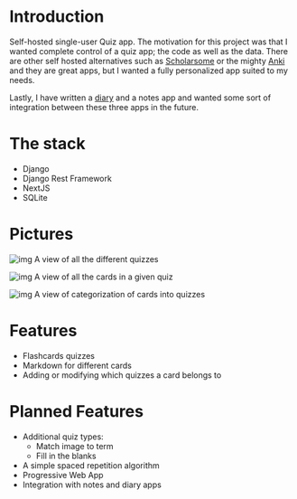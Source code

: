 # Introduction

Self-hosted single-user Quiz app. The motivation for this project was that I wanted complete control of a quiz app; the code as well as the data. There are other self hosted alternatives such as [Scholarsome](https://www.scholarsome.com/) or the mighty [Anki](https://apps.ankiweb.net/) and they are great apps, but I wanted a fully personalized app suited to my needs.

Lastly, I have written a [diary](https://github.com/ncmcodes/diary) and a notes app and wanted some sort of integration between these three apps in the future.

# The stack

* Django
* Django Rest Framework
* NextJS
* SQLite

# Pictures

![img](https://ncmcodes.com/_next/image?url=%2Fp%2FQUIZZES%2F1.png&w=3840&q=75)
A view of all the different quizzes

![img](https://ncmcodes.com/_next/image?url=%2Fp%2FQUIZZES%2F2.png&w=3840&q=75])
A view of all the cards in a given quiz


![img](https://ncmcodes.com/_next/image?url=%2Fp%2FQUIZZES%2F3.png&w=3840&q=75)
A view of categorization of cards into quizzes

# Features
* Flashcards quizzes
* Markdown for different cards
* Adding or modifying which quizzes a card belongs to


# Planned Features
* Additional quiz types:
  * Match image to term
  * Fill in the blanks
* A simple spaced repetition algorithm
* Progressive Web App
* Integration with notes and diary apps
